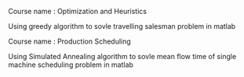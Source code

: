 Course name : Optimization and Heuristics 


Using greedy algorithm to sovle travelling salesman problem in matlab


Course name : Production Scheduling

Using Simulated Annealing algorithm to sovle mean flow time of single machine scheduling problem in matlab
